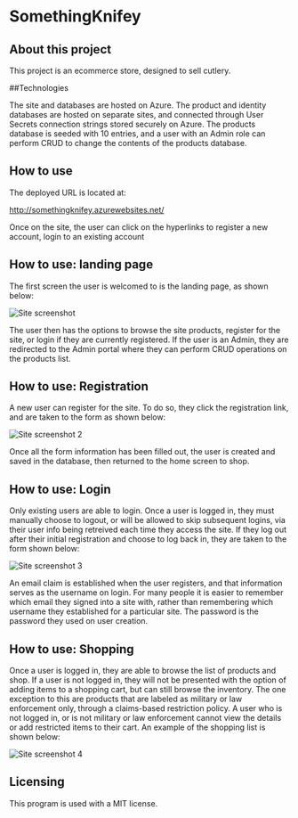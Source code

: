 # SomethingKnifey

## About this project

This project is an ecommerce store, designed to sell cutlery.

##Technologies

The site and databases are hosted on Azure. The product and identity databases are hosted on separate sites, and connected through User Secrets connection strings stored securely on Azure. The products database is seeded with 10 entries, and a user with an Admin role can perform CRUD to change the contents of the products database.

## How to use
The deployed URL is located at:

http://somethingknifey.azurewebsites.net/

Once on the site, the user can click on the hyperlinks to register a new account, login to an existing account

## How to use: landing page

The first screen the user is welcomed to is the landing page, as shown below:

![Site screenshot](LandingScreen.jpg)

The user then has the options to browse the site products, register for the site, or login if they are currently registered. If the user is an Admin, they are redirected to the Admin portal where they can perform CRUD operations on the products list.

## How to use: Registration

A new user can register for the site. To do so, they click the registration link, and are taken to the form as shown below:

![Site screenshot 2](Register.jpg)

Once all the form information has been filled out, the user is created and saved in the database, then returned to the home screen to shop.

## How to use: Login

Only existing users are able to login. Once a user is logged in, they must manually choose to logout, or will be allowed to skip subsequent logins, via their user info being retreived each time they access the site. If they log out after their initial registration and choose to log back in, they are taken to the form shown below:

![Site screenshot 3](Login.jpg)

An email claim is established when the user registers, and that information serves as the username on login. For many people it is easier to remember which email they signed into a site with, rather than remembering which username they established for a particular site. The password is the password they used on user creation.

## How to use: Shopping

Once a user is logged in, they are able to browse the list of products and shop. If a user is not logged in, they will not be presented with the option of adding items to a shopping cart, but can still browse the inventory. The one exception to this are products that are labeled as military or law enforcement only, through a claims-based restriction policy. A user who is not logged in, or is not military or law enforcement cannot view the details or add restricted items to their cart. An example of the shopping list is shown below:

![Site screenshot 4](Browse.jpg)

## Licensing
This program is used with a MIT license.